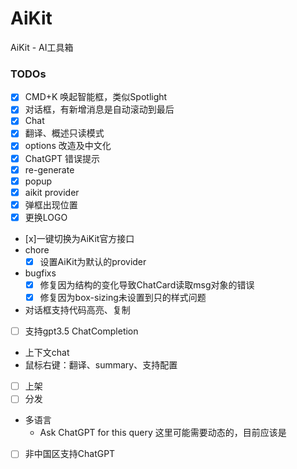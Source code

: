 # AiKit
AiKit - AI工具箱

### TODOs
- [x] CMD+K 唤起智能框，类似Spotlight
- [x] 对话框，有新增消息是自动滚动到最后
- [x] Chat
- [x] 翻译、概述只读模式
- [x] options 改造及中文化
- [x] ChatGPT 错误提示
- [x] re-generate
- [x] popup
- [x] aikit provider 
- [x] 弹框出现位置
- [x] 更换LOGO
- [x]一键切换为AiKit官方接口
- chore
  - [x] 设置AiKit为默认的provider
- bugfixs
  - [x] 修复因为结构的变化导致ChatCard读取msg对象的错误
  - [x] 修复因为box-sizing未设置到只的样式问题
- 对话框支持代码高亮、复制
- [ ] 支持gpt3.5 ChatCompletion
- 上下文chat
- 鼠标右键：翻译、summary、支持配置
- [ ] 上架
- [ ] 分发
- 多语言
    - Ask ChatGPT for this query 这里可能需要动态的，目前应该是
- [ ] 非中国区支持ChatGPT
